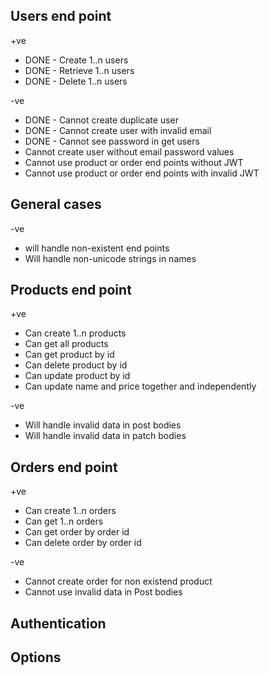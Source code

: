 ## Users end point

+ve

* DONE - Create 1..n users
* DONE - Retrieve 1..n users
* DONE - Delete 1..n users

-ve

* DONE - Cannot create duplicate user
* DONE - Cannot create user with invalid email
* DONE - Cannot see password in get users
* Cannot create user without email password values
* Cannot use product or order end points without JWT
* Cannot use product or order end points with invalid JWT

## General cases

-ve

* will handle non-existent end points
* Will handle non-unicode strings in names

## Products end point

+ve

* Can create 1..n products
* Can get all products
* Can get product by id
* Can delete product by id
* Can update product by id
* Can update name and price together and independently

-ve

* Will handle invalid data in post bodies
* Will handle invalid data in patch bodies

## Orders end point

+ve

* Can create 1..n orders
* Can get 1..n orders
* Can get order by order id
* Can delete order by order id

-ve

* Cannot create order for non existend product
* Cannot use invalid data in Post bodies

## Authentication

## Options
